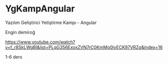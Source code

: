 # YgKampAngular

Yazılım Geliştirici Yetiştirme Kampı - Angular

Engin demiroğ 

https://www.youtube.com/watch?v=f_r8SkLWgBI&list=PLqG356ExoxZVN7rC0KmMo0lvECK97VRZg&index=16

1-6 ders 

